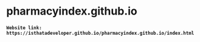# pharmacyindex.github.io


#### ```Website link: https://isthatadeveloper.github.io/pharmacyindex.github.io/index.html```
